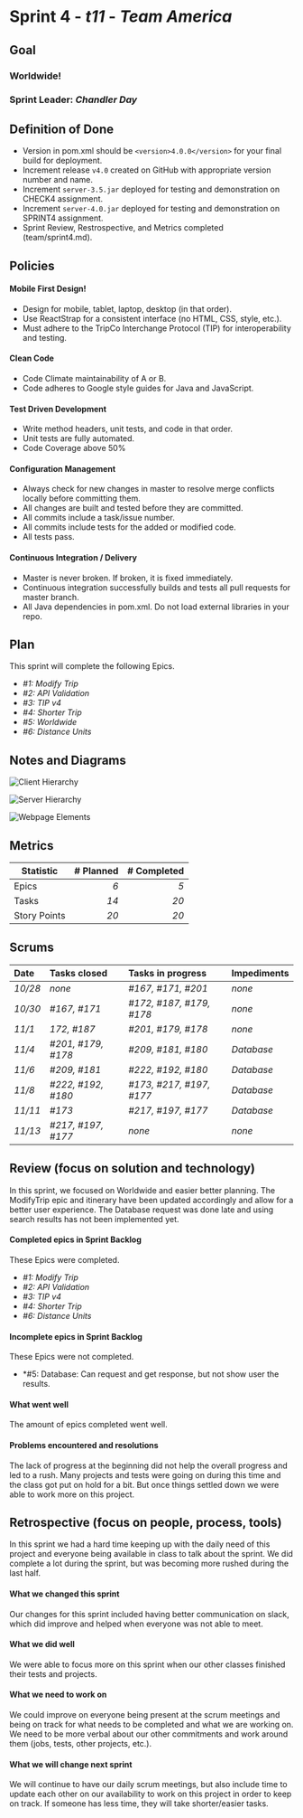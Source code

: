 # Sprint 4 - *t11* - *Team America*

## Goal

### Worldwide!
### Sprint Leader: *Chandler Day*

## Definition of Done

* Version in pom.xml should be `<version>4.0.0</version>` for your final build for deployment.
* Increment release `v4.0` created on GitHub with appropriate version number and name.
* Increment `server-3.5.jar` deployed for testing and demonstration on CHECK4 assignment.
* Increment `server-4.0.jar` deployed for testing and demonstration on SPRINT4 assignment.
* Sprint Review, Restrospective, and Metrics completed (team/sprint4.md).


## Policies

#### Mobile First Design!
* Design for mobile, tablet, laptop, desktop (in that order).
* Use ReactStrap for a consistent interface (no HTML, CSS, style, etc.).
* Must adhere to the TripCo Interchange Protocol (TIP) for interoperability and testing.
#### Clean Code
* Code Climate maintainability of A or B.
* Code adheres to Google style guides for Java and JavaScript.
#### Test Driven Development
* Write method headers, unit tests, and code in that order.
* Unit tests are fully automated.
* Code Coverage above 50%
#### Configuration Management
* Always check for new changes in master to resolve merge conflicts locally before committing them.
* All changes are built and tested before they are committed.
* All commits include a task/issue number.
* All commits include tests for the added or modified code.
* All tests pass.
#### Continuous Integration / Delivery 
* Master is never broken.  If broken, it is fixed immediately.
* Continuous integration successfully builds and tests all pull requests for master branch.
* All Java dependencies in pom.xml.  Do not load external libraries in your repo. 


## Plan

This sprint will complete the following Epics.

* *#1: Modify Trip*
* *#2: API Validation*
* *#3: TIP v4*
* *#4: Shorter Trip*
* *#5: Worldwide*
* *#6: Distance Units*

## Notes and Diagrams

![Client Hierarchy](/team/images/SP4_Client_Hierarchy.jpg?raw=true "Client Hierarchy")

![Server Hierarchy](/team/images/SP4_Server_Hierarchy.jpg?raw=true "Server Hierarchy")

![Webpage Elements](/team/images/SP4_Client_Component_Layout.jpg?raw=true "Webpage Elements")


## Metrics

| Statistic | # Planned | # Completed |
| --- | ---: | ---: |
| Epics | *6* | *5* |
| Tasks |  *14*   | *20* | 
| Story Points |  *20*  | *20* | 


## Scrums

| Date | Tasks closed  | Tasks in progress | Impediments |
| :--- | :--- | :--- | :--- |
| *10/28* | *none* | *#167, #171, #201* | *none* | 
| *10/30* | *#167, #171* | *#172, #187, #179, #178* | *none* | 
| *11/1* | *172, #187* | *#201, #179, #178* | *none* | 
| *11/4* | *#201, #179, #178* | *#209, #181, #180* | *Database* | 
| *11/6* | *#209, #181* | *#222, #192, #180* | *Database* | 
| *11/8* | *#222, #192, #180* | *#173, #217, #197, #177* | *Database* | 
| *11/11* | *#173* | *#217, #197, #177* | *Database* | 
| *11/13* | *#217, #197, #177* | *none* | *none* | 


## Review (focus on solution and technology)

In this sprint, we focused on Worldwide and easier better planning. The ModifyTrip epic and itinerary have been updated accordingly and allow for a better user experience. The Database request was done late and using search results has not been implemented yet.

#### Completed epics in Sprint Backlog 

These Epics were completed.

* *#1: Modify Trip*
* *#2: API Validation*
* *#3: TIP v4*
* *#4: Shorter Trip*
* *#6: Distance Units*

#### Incomplete epics in Sprint Backlog 

These Epics were not completed.

* *#5: Database: Can request and get response, but not show user the results.

#### What went well

The amount of epics completed went well.


#### Problems encountered and resolutions

The lack of progress at the beginning did not help the overall progress and led to a rush. Many projects and tests were going on during this time and the class got put on hold for a bit. But once things settled down we were able to work more on this project.


## Retrospective (focus on people, process, tools)

In this sprint we had a hard time keeping up with the daily need of this project and everyone being available in class to talk about the sprint. We did complete a lot during the sprint, but was becoming more rushed during the last half.

#### What we changed this sprint

Our changes for this sprint included having better communication on slack, which did improve and helped when everyone was not able to meet.

#### What we did well

We were able to focus more on this sprint when our other classes finished their tests and projects.

#### What we need to work on

We could improve on everyone being present at the scrum meetings and being on track for what needs to be completed and what we are working on. We need to be more verbal about our other commitments and work around them (jobs, tests, other projects, etc.).

#### What we will change next sprint 

We will continue to have our daily scrum meetings, but also include time to update each other on our availability to work on this project in order to keep on track. If someone has less time, they will take shorter/easier tasks.
